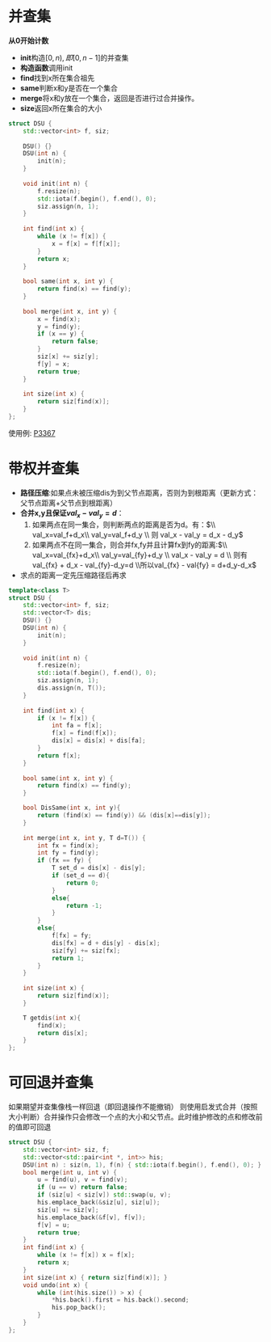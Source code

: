 # 并查集
**从0开始计数**
+ **init**构造$[0, n), 即[0, n-1]$的并查集
+ **构造函数**调用init
+ **find**找到x所在集合祖先
+ **same**判断x和y是否在一个集合
+ **merge**将x和y放在一个集合，返回是否进行过合并操作。
+ **size**返回x所在集合的大小

```C++
struct DSU {
    std::vector<int> f, siz;
    
    DSU() {}
    DSU(int n) {
        init(n);
    }
    
    void init(int n) {
        f.resize(n);
        std::iota(f.begin(), f.end(), 0);
        siz.assign(n, 1);
    }
    
    int find(int x) {
        while (x != f[x]) {
            x = f[x] = f[f[x]];
        }
        return x;
    }
    
    bool same(int x, int y) {
        return find(x) == find(y);
    }
    
    bool merge(int x, int y) {
        x = find(x);
        y = find(y);
        if (x == y) {
            return false;
        }
        siz[x] += siz[y];
        f[y] = x;
        return true;
    }
    
    int size(int x) {
        return siz[find(x)];
    }
};
```

使用例:
[P3367](P3367.md)

# 带权并查集
+ **路径压缩**:如果点未被压缩dis为到父节点距离，否则为到根距离（更新方式：父节点距离+父节点到根距离）
+ **合并x,y且保证$val_x - val_y=d$**：
  1. 如果两点在同一集合，则判断两点的距离是否为d。有：$\\ val_x=val_f+d_x\\ val_y=val_f+d_y \\ 则 val_x - val_y = d_x - d_y$
  2. 如果两点不在同一集合，则合并fx,fy并且计算fx到fy的距离:$\\ val_x=val_{fx}+d_x\\ val_y=val_{fy}+d_y \\ val_x - val_y = d \\ 则有val_{fx} + d_x - val_{fy}-d_y=d \\所以val_{fx} - val{fy} = d+d_y-d_x$
+ 求点的距离一定先压缩路径后再求
```cpp
template<class T>
struct DSU {
    std::vector<int> f, siz;
    std::vector<T> dis;
    DSU() {}
    DSU(int n) {
        init(n);
    }
    
    void init(int n) {
        f.resize(n);
        std::iota(f.begin(), f.end(), 0);
        siz.assign(n, 1);
        dis.assign(n, T());
    }
    
    int find(int x) {
        if (x != f[x]) {
            int fa = f[x];
            f[x] = find(f[x]);
            dis[x] = dis[x] + dis[fa];
        }
        return f[x];
    }
    
    bool same(int x, int y) {
        return find(x) == find(y);
    }

    bool DisSame(int x, int y){
        return (find(x) == find(y)) && (dis[x]==dis[y]);
    }
    
    int merge(int x, int y, T d=T()) {
        int fx = find(x);
        int fy = find(y);
        if (fx == fy) {
            T set_d = dis[x] - dis[y];
            if (set_d == d){
                return 0;
            }
            else{
                return -1;
            }
        }
        else{
            f[fx] = fy;
            dis[fx] = d + dis[y] - dis[x];
            siz[fy] += siz[fx];
            return 1;
        }
    }
    
    int size(int x) {
        return siz[find(x)];
    }

    T getdis(int x){
        find(x);
        return dis[x];
    }
};
```

# 可回退并查集
如果期望并查集像栈一样回退（即回退操作不能撤销）
则使用启发式合并（按照大小判断）合并操作只会修改一个点的大小和父节点。此时维护修改的点和修改前的值即可回退
```cpp
struct DSU {
    std::vector<int> siz, f;
    std::vector<std::pair<int *, int>> his;
    DSU(int n) : siz(n, 1), f(n) { std::iota(f.begin(), f.end(), 0); }
    bool merge(int u, int v) {
        u = find(u), v = find(v);
        if (u == v) return false;
        if (siz[u] < siz[v]) std::swap(u, v);
        his.emplace_back(&siz[u], siz[u]);
        siz[u] += siz[v];
        his.emplace_back(&f[v], f[v]);
        f[v] = u;
        return true;
    }
    int find(int x) {
        while (x != f[x]) x = f[x];
        return x;
    }
    int size(int x) { return siz[find(x)]; }
    void undo(int x) {
        while (int(his.size()) > x) {
            *his.back().first = his.back().second;
            his.pop_back();
        }
    }
};
```